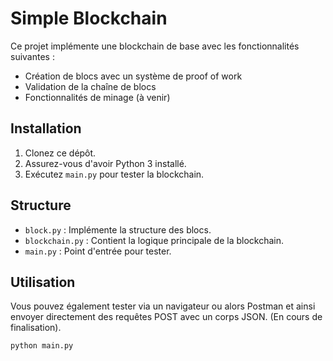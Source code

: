 # Simple Blockchain

Ce projet implémente une blockchain de base avec les fonctionnalités suivantes :
- Création de blocs avec un système de proof of work
- Validation de la chaîne de blocs
- Fonctionnalités de minage (à venir)

## Installation
1. Clonez ce dépôt.
2. Assurez-vous d'avoir Python 3 installé.
3. Exécutez `main.py` pour tester la blockchain.

## Structure
- `block.py` : Implémente la structure des blocs.
- `blockchain.py` : Contient la logique principale de la blockchain.
- `main.py` : Point d'entrée pour tester.

## Utilisation
Vous pouvez également tester via un navigateur ou alors Postman et ainsi envoyer directement des requêtes POST avec un corps JSON. (En cours de finalisation).
```bash
python main.py
